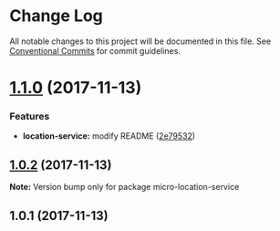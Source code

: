 # Change Log

All notable changes to this project will be documented in this file.
See [Conventional Commits](https://conventionalcommits.org) for commit guidelines.

<a name="1.1.0"></a>
# [1.1.0](https://github.com/andela/micro-sample-service/compare/micro-location-service@1.0.2...micro-location-service@1.1.0) (2017-11-13)


### Features

* **location-service:** modify README ([2e79532](https://github.com/andela/micro-sample-service/commit/2e79532))




<a name="1.0.2"></a>
## [1.0.2](https://github.com/andela/micro-sample-service/compare/micro-location-service@1.0.1...micro-location-service@1.0.2) (2017-11-13)




**Note:** Version bump only for package micro-location-service

<a name="1.0.1"></a>
## 1.0.1 (2017-11-13)
